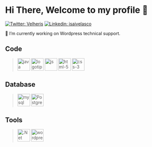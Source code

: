 <h1 > Hi There, Welcome to my profile 👋 </h1>


[![Twitter: Velheris](https://img.shields.io/twitter/follow/Velheris?style=social)](https://twitter.com/Velheris)
[![Linkedin: isaivelasco](https://img.shields.io/badge/-isaivelasco-blue?style=flat-square&logo=Linkedin&logoColor=white&link=https://www.linkedin.com/in/isaivelasco/)](https://www.linkedin.com/in/isaivelasco/)

<!-- 
[![GitHub IsaiVelasco](https://img.shields.io/github/followers/IsaiVelasco?label=follow&style=social)](https://github.com/IsaiVelasco)
<a href="https://twitter.com/Velheris">
  <img align="left" alt="Isai Velasco | Twitter" width="22px" src="https://raw.githubusercontent.com/peterthehan/peterthehan/master/assets/twitter.svg" />
</a>
<a href="https://www.linkedin.com/in/isaivelasco/">
  <img align="left" alt="Isai's LinkedIN" width="22px" src="https://raw.githubusercontent.com/peterthehan/peterthehan/master/assets/linkedin.svg" />
</a>
<br/> <br/>
-->

🔭 I’m currently working on Wordpress technical support.

## Code
> <img src="https://i.postimg.cc/htfQMmPN/java.png" alt="java" width=40px;/> 
> <img src="https://i.postimg.cc/9FX7RK3m/c.png" alt="logotipo-de-c"  width=40px;/> 
> <img src="https://i.postimg.cc/CMs8KYQr/js.png" alt="js" width=40px; /> 
> <img src="https://i.postimg.cc/Kv9gnfFn/html-5.png" alt="html-5" width=40px;/> 
> <img src="https://i.postimg.cc/Qdw9zMFC/css-3.png" alt="css-3" width=40px;/> 

## Database
> <img src="https://i.postimg.cc/J04X29YK/mysql.png" alt="mysql" width=40px;/> 
> <img src="https://i.postimg.cc/Y2bYWCjP/postgre.png" alt="PostgreSQL"  width=40px;/> 

## Tools
> <img src="https://i.postimg.cc/7PXDrfZm/visual-basico.png" alt=".Net Core" width=40px;/> 
> <img src="https://i.postimg.cc/vTqnF3py/wordpress.png" alt="wordpress" width=40px;/> 
<!-- 
**IsaiVelasco/IsaiVelasco** is a ✨ _special_ ✨ repository because its `README.md` (this file) appears on your GitHub profile.

Here are some ideas to get you started:

- 🔭 I’m currently working on ...
- 🌱 I’m currently learning ...
- 👯 I’m looking to collaborate on ...
- 🤔 I’m looking for help with ...
- 💬 Ask me about ...
- 📫 How to reach me: ...
- 😄 Pronouns: ...
- ⚡ Fun fact: ...
-->
